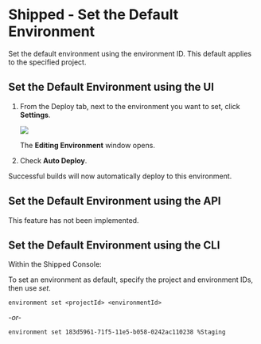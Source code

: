 # Shipped - Set the Default Environment

Set the default environment using the environment ID. This default applies to the specified project.


## Set the Default Environment using the UI

1. From the Deploy tab, next to the environment you want to set, click **Settings**.

	![](posts/files/shipped-manage-environments/assets/environment-settings.png)


	The **Editing Environment** window opens.

2. Check **Auto Deploy**.

Successful builds will now automatically deploy to this environment.


## Set the Default Environment using the API

This feature has not been implemented.



## Set the Default Environment  using the CLI

Within the Shipped Console:

To set an environment as default, specify the project and environment IDs, then use *set*.

	environment set <projectId> <environmentId>

*-or-*

	environment set 183d5961-71f5-11e5-b058-0242ac110238 %Staging




